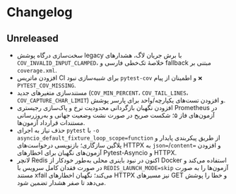 # Changelog

## Unreleased

- سخت‌سازی درگاه پوشش legacy با برش جریان لاگ، هشدارهای `COV_INVALID_INPUT_CLAMPED`، خلاصهٔ تک‌خطی فارسی و fallback مبتنی بر `coverage.xml`.
- افزودن ماتریس CI برای شبیه‌سازی نبود `pytest-cov` و اطمینان از پیام `❌ PYTEST_COV_MISSING`.
- مستندسازی متغیرهای جدید (`COV_MIN_PERCENT`، `COV_TAIL_LINES`، `COV_CAPTURE_CHAR_LIMIT`) و افزودن تست‌های یکپارچه/واحد برای پارسر پوشش.
- افزودن نگهبان بازگردانی محدودیت نرخ و پاک‌سازی رجیستری Prometheus در آزمون‌های فاز ۵؛ شکست صریح در صورت نشت وضعیت جهانی و به‌روزرسانی مستندات قرارداد آزمون‌ها.
- حذف نیاز به اجرای `pytest` با `-o asyncio_default_fixture_loop_scope=function` از طریق پیکربندی پایدار و پلاگین سازگاری؛ بازنویسی درخواست‌های HTTPX به `json=`/`content=` و افزودن آزمون‌های نگهبان برای اخطارهای Pytest-Asyncio و HTTPX.
- لانچر Redis اکنون در نبود باینری محلی به‌طور خودکار از Docker استفاده می‌کند و در صورت فقدان کامل سرویس با `REDIS_LAUNCH_MODE=skip` آزمون‌ها را به صورت مستند xfail می‌کند؛ نگهبان اخطارهای HTTPX نیز مسیرهای GET و خطا را پوشش می‌دهد تا صفر هشدار تضمین شود.
